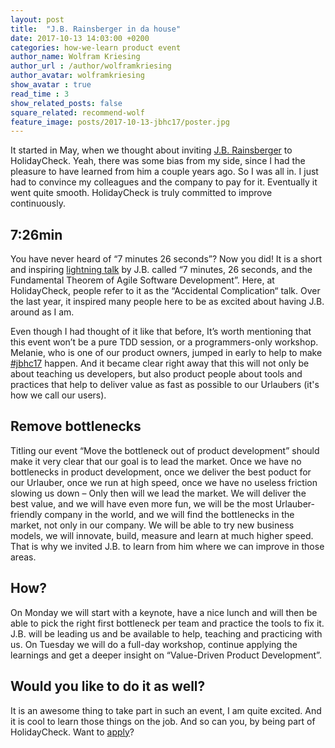 ```yaml
---
layout: post
title:  "J.B. Rainsberger in da house"
date: 2017-10-13 14:03:00 +0200
categories: how-we-learn product event
author_name: Wolfram Kriesing
author_url : /author/wolframkriesing
author_avatar: wolframkriesing
show_avatar : true
read_time : 3
show_related_posts: false
square_related: recommend-wolf
feature_image: posts/2017-10-13-jbhc17/poster.jpg
---
```


It started in May, when we thought about inviting [J.B. Rainsberger][jbrains] to HolidayCheck. Yeah, there was some bias from my side, since I had the pleasure to have learned from him a couple years ago. So I was all in. I just had to convince my colleagues and the company to pay for it. Eventually it went quite smooth. HolidayCheck is truly committed to improve continuously.

[jbrains]: https://twitter.com/jbrains

## 7:26min

You have never heard of “7 minutes 26 seconds”? Now you did! It is a short and inspiring [lightning talk][7-26-talk] by J.B. called “7 minutes, 26 seconds, and the Fundamental Theorem of Agile Software Development”. Here, at HolidayCheck, people refer to it as the “Accidental Complication“ talk. Over the last year, it inspired many people here to be as excited about having J.B. around as I am.

Even though I had thought of it like that before, It’s worth mentioning that this event won’t be a pure TDD session, or a programmers-only workshop. Melanie, who is one of our product owners, jumped in early to help to make [#jbhc17][jbhc17] happen. And it became clear right away that this will not only be about teaching us developers, but also product people about tools and practices that help to deliver value as fast as possible to our Urlaubers (it's how we call our users).

[7-26-talk]: https://vimeo.com/79106557
[jbhc17]: https://twitter.com/search?q=%23jbhc17&src=typd

## Remove bottlenecks

Titling our event “Move the bottleneck out of product development” should make it very clear that our goal is to lead the market.
Once we have no bottlenecks in product development, once we deliver the best poduct for our Urlauber, once we run at high speed, once we have no useless friction slowing us down – Only then will we lead the market. We will deliver the best value, and we will have even more fun, we will be the most Urlauber-friendly company in the world, and we will find the bottlenecks in the market, not only in our company. We will be able to try new business models, we will innovate, build, measure and learn at much higher speed.
That is why we invited J.B. to learn from him where we can improve in those areas.

## How?

On Monday we will start with a keynote, have a nice lunch and will then be able to pick the right first bottleneck per team and practice the tools to fix it. J.B. will be leading us and be available to help, teaching and practicing with us.
On Tuesday we will do a full-day workshop, continue applying the learnings and get a deeper insight on “Value-Driven Product Development”.

## Would you like to do it as well?

It is an awesome thing to take part in such an event, I am quite excited. And it is cool to learn those things on the job. And so can you, by being part of HolidayCheck. Want to [apply]?

[apply]: http://careers.holidaycheck.com/

